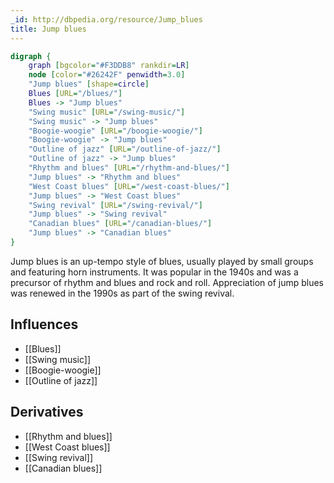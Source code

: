 ```yaml
---
_id: http://dbpedia.org/resource/Jump_blues
title: Jump blues
---
```


```dot
digraph {
	graph [bgcolor="#F3DDB8" rankdir=LR]
	node [color="#26242F" penwidth=3.0]
	"Jump blues" [shape=circle]
	Blues [URL="/blues/"]
	Blues -> "Jump blues"
	"Swing music" [URL="/swing-music/"]
	"Swing music" -> "Jump blues"
	"Boogie-woogie" [URL="/boogie-woogie/"]
	"Boogie-woogie" -> "Jump blues"
	"Outline of jazz" [URL="/outline-of-jazz/"]
	"Outline of jazz" -> "Jump blues"
	"Rhythm and blues" [URL="/rhythm-and-blues/"]
	"Jump blues" -> "Rhythm and blues"
	"West Coast blues" [URL="/west-coast-blues/"]
	"Jump blues" -> "West Coast blues"
	"Swing revival" [URL="/swing-revival/"]
	"Jump blues" -> "Swing revival"
	"Canadian blues" [URL="/canadian-blues/"]
	"Jump blues" -> "Canadian blues"
}
```

Jump blues is an up-tempo style of blues, usually played by small groups and featuring horn instruments. It was popular in the 1940s and was a precursor of rhythm and blues and rock and roll. Appreciation of jump blues was renewed in the 1990s as part of the swing revival.

## Influences
- [[Blues]]
- [[Swing music]]
- [[Boogie-woogie]]
- [[Outline of jazz]]

## Derivatives
- [[Rhythm and blues]]
- [[West Coast blues]]
- [[Swing revival]]
- [[Canadian blues]]
